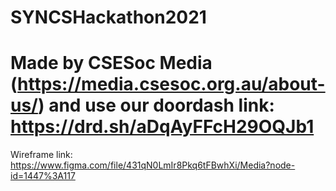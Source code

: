 # SYNCSHackathon2021

# Made by CSESoc Media (https://media.csesoc.org.au/about-us/) and use our doordash link: https://drd.sh/aDqAyFFcH29OQJb1

Wireframe link: https://www.figma.com/file/431qN0LmIr8Pkq6tFBwhXi/Media?node-id=1447%3A117
